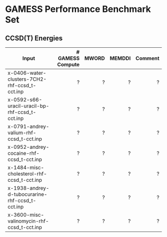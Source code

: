 # GAMESS Performance Benchmark Set

## CCSD(T)  Energies

|Input|# GAMESS Compute|MWORD|MEMDDI|Comment|
|-----|----------------:|-----:|------:|-------:|
|x-0406-water-clusters-7CH2-rhf-ccsd_t-cct.inp|?|?|?|?|
|x-0592-s66-uracil-uracil-bp-rhf-ccsd_t-cct.inp|?|?|?|?|
|x-0791-andrey-valium-rhf-ccsd_t-cct.inp|?|?|?|?|
|x-0952-andrey-cocaine-rhf-ccsd_t-cct.inp|?|?|?|?|
|x-1484-misc-cholesterol-rhf-ccsd_t-cct.inp|?|?|?|?|
|x-1938-andrey-d-tubocurarine-rhf-ccsd_t-cct.inp|?|?|?|?|
|x-3600-misc-valinomycin-rhf-ccsd_t-cct.inp|?|?|?|?|